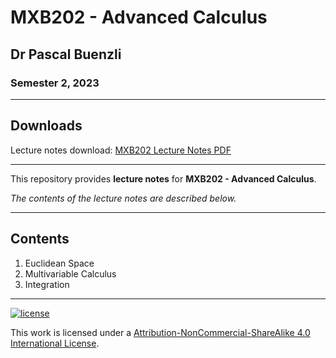 # MXB202 - Advanced Calculus

## Dr Pascal Buenzli

### Semester 2, 2023

---

## Downloads

Lecture notes download: [MXB202 Lecture Notes PDF](https://www.github.com/Tarang74/MXB202/raw/main/MXB202%20Lecture%20Notes.pdf)

---

This repository provides **lecture notes** for **MXB202 - Advanced Calculus**.

*The contents of the lecture notes are described below.*

---

## Contents

1. Euclidean Space
2. Multivariable Calculus
3. Integration

---

[![license](https://forthebadge.com/images/badges/cc-nc-sa.svg)](http://creativecommons.org/licenses/by-nc-sa/4.0/)

This work is licensed under a [Attribution-NonCommercial-ShareAlike 4.0 International License](http://creativecommons.org/licenses/by-nc-sa/4.0/).
